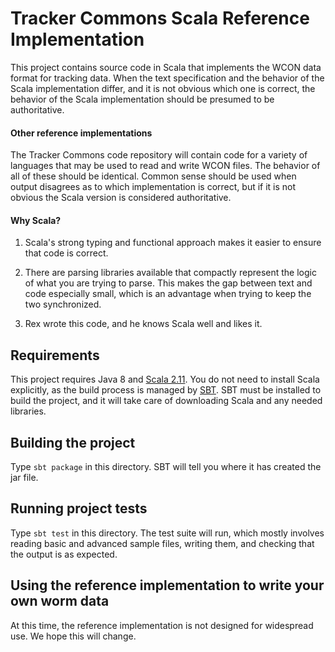 # Tracker Commons Scala Reference Implementation

This project contains source code in Scala that implements the WCON data
format for tracking data.  When the text specification and the behavior of
the Scala implementation differ, and it is not obvious which one is correct,
the behavior of the Scala implementation should be presumed to be authoritative.

#### Other reference implementations

The Tracker Commons code repository will contain code for a variety of languages
that may be used to read and write WCON files.  The behavior of all of these
should be identical.  Common sense should be used when output disagrees as to
which implementation is correct, but if it is not obvious the Scala version
is considered authoritative.

#### Why Scala?

1. Scala's strong typing and functional approach makes it easier to ensure
that code is correct.

2. There are parsing libraries available that compactly represent the logic
of what you are trying to parse.  This makes the gap between text and code
especially small, which is an advantage when trying to keep the two
synchronized.

3. Rex wrote this code, and he knows Scala well and likes it.

## Requirements

This project requires Java 8 and [Scala 2.11](http://scala-lang.org).  You do
not need to install Scala explicitly, as the build process is managed by
[SBT](http://www.scala-sbt.org/).  SBT must be installed to build the project,
and it will take care of downloading Scala and any needed libraries.

## Building the project

Type `sbt package` in this directory.  SBT will tell you where it has
created the jar file.

## Running project tests

Type `sbt test` in this directory.  The test suite will run, which mostly
involves reading basic and advanced sample files, writing them, and checking
that the output is as expected.

## Using the reference implementation to write your own worm data

At this time, the reference implementation is not designed for widespread use.
We hope this will change.

